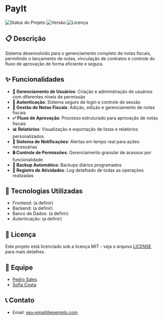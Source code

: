 # PayIt

![Status do Projeto](https://img.shields.io/badge/status-em%20desenvolvimento-yellow)
![Versão](https://img.shields.io/badge/versão-0.1.0-blue)
![Licença](https://img.shields.io/badge/licença-MIT-green)

## 📋 Descrição

Sistema desenvolvido para o gerenciamento completo de notas fiscais, permitindo o lançamento de notas, vinculação de contratos e controle do fluxo de aprovação de forma eficiente e segura.

## ✨ Funcionalidades

- **👥 Gerenciamento de Usuários**: Criação e administração de usuários com diferentes níveis de permissão
- **🔐 Autenticação**: Sistema seguro de login e controle de sessão
- **📄 Gestão de Notas Fiscais**: Adição, edição e gerenciamento de notas fiscais
- **✅ Fluxo de Aprovação**: Processo estruturado para aprovação de notas fiscais
- **📊 Relatórios**: Visualização e exportação de listas e relatórios personalizados
- **🔔 Sistema de Notificações**: Alertas em tempo real para ações necessárias
- **🔒 Controle de Permissões**: Gerenciamento granular de acessos por funcionalidade
- **💾 Backup Automático**: Backups diários programados
- **📝 Registro de Atividades**: Log detalhado de todas as operações realizadas

## 🔧 Tecnologias Utilizadas

- Frontend: (a definir)
- Backend: (a definir)
- Banco de Dados: (a definir)
- Autenticação: (a definir)

## 📄 Licença

Este projeto está licenciado sob a licença MIT - veja o arquivo [LICENSE](LICENSE) para mais detalhes.

## 👥 Equipe

- [Pedro Sales](https://github.com/PedroMaxis)
- [Sofia Costa](https://github.com/costa-sofia/)

## 📞 Contato

- Email: seu-email@exemplo.com
